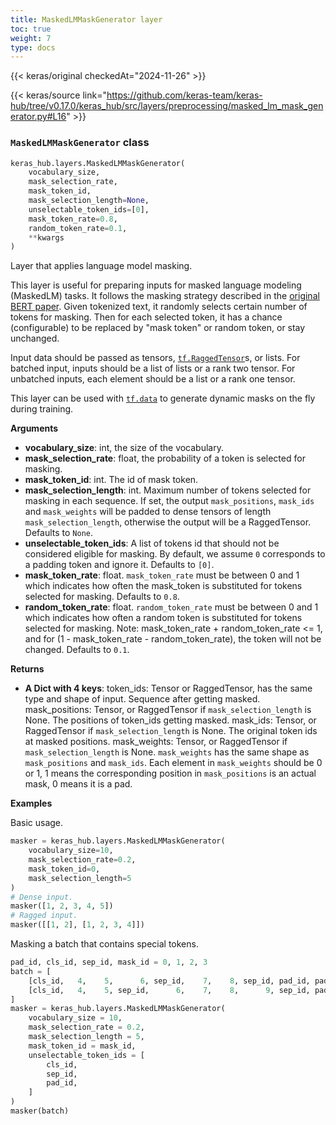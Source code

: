 ```yaml
---
title: MaskedLMMaskGenerator layer
toc: true
weight: 7
type: docs
---
```


{{< keras/original checkedAt="2024-11-26" >}}

{{< keras/source link="https://github.com/keras-team/keras-hub/tree/v0.17.0/keras_hub/src/layers/preprocessing/masked_lm_mask_generator.py#L16" >}}

### `MaskedLMMaskGenerator` class

```python
keras_hub.layers.MaskedLMMaskGenerator(
    vocabulary_size,
    mask_selection_rate,
    mask_token_id,
    mask_selection_length=None,
    unselectable_token_ids=[0],
    mask_token_rate=0.8,
    random_token_rate=0.1,
    **kwargs
)
```

Layer that applies language model masking.

This layer is useful for preparing inputs for masked language modeling
(MaskedLM) tasks. It follows the masking strategy described in the
[original BERT paper](https://arxiv.org/abs/1810.04805). Given tokenized
text, it randomly selects certain number of tokens for masking. Then for
each selected token, it has a chance (configurable) to be replaced by
"mask token" or random token, or stay unchanged.

Input data should be passed as tensors, [`tf.RaggedTensor`](https://www.tensorflow.org/api_docs/python/tf/RaggedTensor)s, or lists. For
batched input, inputs should be a list of lists or a rank two tensor. For
unbatched inputs, each element should be a list or a rank one tensor.

This layer can be used with [`tf.data`](https://www.tensorflow.org/api_docs/python/tf/data) to generate dynamic masks on the fly
during training.

**Arguments**

- **vocabulary_size**: int, the size of the vocabulary.
- **mask_selection_rate**: float, the probability of a token is selected for
  masking.
- **mask_token_id**: int. The id of mask token.
- **mask_selection_length**: int. Maximum number of tokens
  selected for masking in each sequence. If set, the output
  `mask_positions`, `mask_ids` and `mask_weights` will be padded
  to dense tensors of length `mask_selection_length`, otherwise
  the output will be a RaggedTensor. Defaults to `None`.
- **unselectable_token_ids**: A list of tokens id that should not be
  considered eligible for masking. By default, we assume `0`
  corresponds to a padding token and ignore it. Defaults to `[0]`.
- **mask_token_rate**: float. `mask_token_rate` must be
  between 0 and 1 which indicates how often the mask_token is
  substituted for tokens selected for masking. Defaults to `0.8`.
- **random_token_rate**: float. `random_token_rate` must be
  between 0 and 1 which indicates how often a random token is
  substituted for tokens selected for masking.
  Note: mask_token_rate + random_token_rate <= 1, and for
  (1 - mask_token_rate - random_token_rate), the token will not be
  changed. Defaults to `0.1`.

**Returns**

- **A Dict with 4 keys**:
  token_ids: Tensor or RaggedTensor, has the same type and shape of
  input. Sequence after getting masked.
  mask_positions: Tensor, or RaggedTensor if `mask_selection_length`
  is None. The positions of token_ids getting masked.
  mask_ids: Tensor, or RaggedTensor if `mask_selection_length` is
  None. The original token ids at masked positions.
  mask_weights: Tensor, or RaggedTensor if `mask_selection_length` is
  None. `mask_weights` has the same shape as `mask_positions` and
  `mask_ids`. Each element in `mask_weights` should be 0 or 1,
  1 means the corresponding position in `mask_positions` is an
  actual mask, 0 means it is a pad.

**Examples**

Basic usage.

```python
masker = keras_hub.layers.MaskedLMMaskGenerator(
    vocabulary_size=10,
    mask_selection_rate=0.2,
    mask_token_id=0,
    mask_selection_length=5
)
# Dense input.
masker([1, 2, 3, 4, 5])
# Ragged input.
masker([[1, 2], [1, 2, 3, 4]])
```

Masking a batch that contains special tokens.

```python
pad_id, cls_id, sep_id, mask_id = 0, 1, 2, 3
batch = [
    [cls_id,   4,    5,      6, sep_id,    7,    8, sep_id, pad_id, pad_id],
    [cls_id,   4,    5, sep_id,      6,    7,    8,      9, sep_id, pad_id],
]
masker = keras_hub.layers.MaskedLMMaskGenerator(
    vocabulary_size = 10,
    mask_selection_rate = 0.2,
    mask_selection_length = 5,
    mask_token_id = mask_id,
    unselectable_token_ids = [
        cls_id,
        sep_id,
        pad_id,
    ]
)
masker(batch)
```
